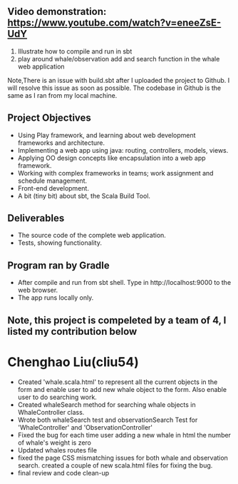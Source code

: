 ## Video demonstration: https://www.youtube.com/watch?v=eneeZsE-UdY
1. Illustrate how to compile and run in sbt
2. play around whale/observation add and search function in the whale web application

Note,There is an issue with build.sbt after I uploaded the project to Github. I will resolve this issue as soon as 
possible. The codebase in Github is the same as I ran from my local machine. 

## Project Objectives
- Using Play framework, and learning about web development frameworks and architecture.
- Implementing a web app using java: routing, controllers, models, views. 
- Applying OO design concepts like encapsulation into a web app framework.
- Working with complex frameworks in teams; work assignment and schedule management.
- Front-end development.
- A bit (tiny bit) about sbt, the Scala Build Tool.

## Deliverables
* The source code of the complete web application.
* Tests, showing functionality.
 
## Program ran by Gradle
- After compile and run from sbt shell. Type in http://localhost:9000 to the web browser.
- The app runs locally only.

## Note, this project is compeleted by a team of 4, I listed my contribution below
# Chenghao Liu(cliu54)
- Created 'whale.scala.html' to represent all the current objects in the form and enable user to add new whale object to 
the form. Also enable user to do searching work.
- Created whaleSearch method for searching whale objects in WhaleController class.
- Wrote both whaleSearch test and observationSearch Test for 'WhaleController' and 'ObservationController'
- Fixed the bug for each time user adding a new whale in html the number of whale's weight is zero
- Updated whales routes file
- fixed the page CSS mismatching issues for both whale and observation search. created a couple of new scala.html files for fixing the bug.
- final review and code clean-up  

